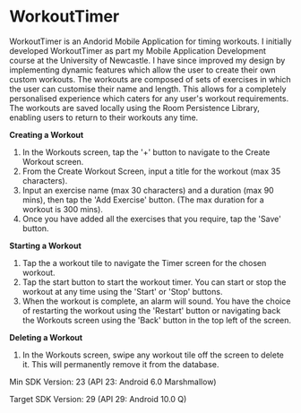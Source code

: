 # WorkoutTimer

WorkoutTimer is an Andorid Mobile Application for timing workouts. I initially developed WorkoutTimer as part my Mobile Application Development course at the University of Newcastle. I have since improved my design by implementing dynamic features which allow the user to create their own custom workouts.
The workouts are composed of sets of exercises in which the user can customise their name and length. This allows for a completely personalised experience which caters for any user's workout requirements. The workouts are saved locally using the Room Persistence Library, enabling users to return to their workouts any time.

**Creating a Workout**
1. In the Workouts screen, tap the '+' button to navigate to the Create Workout screen.
2. From the Create Workout Screen, input a title for the workout (max 35 characters). 
3. Input an exercise name (max 30 characters) and a duration (max 90 mins), then tap the 'Add Exercise' button. (The max duration for a workout is 300 mins).
4. Once you have added all the exercises that you require, tap the 'Save' button.

**Starting a Workout**
1. Tap the a workout tile to navigate the Timer screen for the chosen workout. 
2. Tap the start button to start the workout timer. You can start or stop the workout at any time using the 'Start' or 'Stop' buttons.
3. When the workout is complete, an alarm will sound. You have the choice of restarting the workout using the 'Restart' button or navigating back the Workouts screen using the 'Back' button in the top left of the screen.

**Deleting a Workout**
1. In the Workouts screen, swipe any workout tile off the screen to delete it. This will permanently remove it from the database.




Min SDK Version: 23 (API 23: Android 6.0 Marshmallow)

Target SDK Version: 29 (API 29: Android 10.0 Q)

